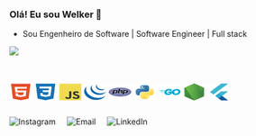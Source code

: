 ### Olá! Eu sou Welker 👋

- Sou Engenheiro de Software | Software Engineer | Full stack





<picture>
<source
  srcset="https://github-readme-stats.vercel.app/api?username=welkerfernandes&show_icons=true&theme=dracula"
  media="(prefers-color-scheme: dark)"
/>
<source
  srcset="https://github-readme-stats.vercel.app/api?username=welkerfernandes&show_icons=true"
  media="(prefers-color-scheme: light), (prefers-color-scheme: no-preference)"
/>
<img src="https://github-readme-stats.vercel.app/api?username=welkerfernandes&show_icons=true" />
</picture>


##

     
<div style="display: inline_block"><br>
  <img align="center" alt="Welker-HTML" height="30" width="40" src="https://raw.githubusercontent.com/devicons/devicon/master/icons/html5/html5-plain.svg">
  <img align="center" alt="Welker-CSS" height="30" width="40" src="https://raw.githubusercontent.com/devicons/devicon/master/icons/css3/css3-plain.svg">
  <img align="center" alt="Welker-JAVASCRIPT" height="30" width="40" src="https://raw.githubusercontent.com/devicons/devicon/master/icons/javascript/javascript-original.svg">
  <img align="center" alt="Welker-JQUERY" height="30" width="40" src="https://raw.githubusercontent.com/devicons/devicon/master/icons/jquery/jquery-original.svg">
  <img align="center" alt="Welker-PHP" height="30" width="40" src="https://raw.githubusercontent.com/devicons/devicon/master/icons/php/php-original.svg">
  <img align="center" alt="Welker-PYHON" height="30" width="40" src="https://raw.githubusercontent.com/devicons/devicon/master/icons/python/python-original.svg">
  <img align="center" alt="Welker-GO" height="30" width="40" src="https://raw.githubusercontent.com/devicons/devicon/55609aa5bd817ff167afce0d965585c92040787a/icons/go/go-original-wordmark.svg">
  <img align="center" alt="Welker-NODE" height="30" width="40" src="https://raw.githubusercontent.com/devicons/devicon/master/icons/nodejs/nodejs-original.svg">

  <img align="center" alt="Welker-FLUTTER" height="30" width="40" src="https://raw.githubusercontent.com/devicons/devicon/master/icons/flutter/flutter-original.svg">
 
</div>


##

<div style="display: flex;">
  <a href="https://www.instagram.com/welker.fc/" target="_blank" style="text-decoration: none !important; margin-right: 20px;">
    <img src="https://img.shields.io/badge/Instagram-E4405F?style=for-the-badge&logo=instagram&logoColor=white" alt="Instagram">
  </a> 
  <a href="mailto:welkerfc@icloud.com" target="_blank" style="text-decoration: none !important; margin-right: 20px;">
    <img src="https://img.shields.io/badge/Email-D14836?style=for-the-badge&logo=gmail&logoColor=white" alt="Email">
  </a>
  <a href="https://www.linkedin.com/in/welkerfernandesoficial/" target="_blank" style="text-decoration: none !important;">
    <img src="https://img.shields.io/badge/-LinkedIn-%230077B5?style=for-the-badge&logo=linkedin&logoColor=white" alt="LinkedIn">
  </a> 
</div>




